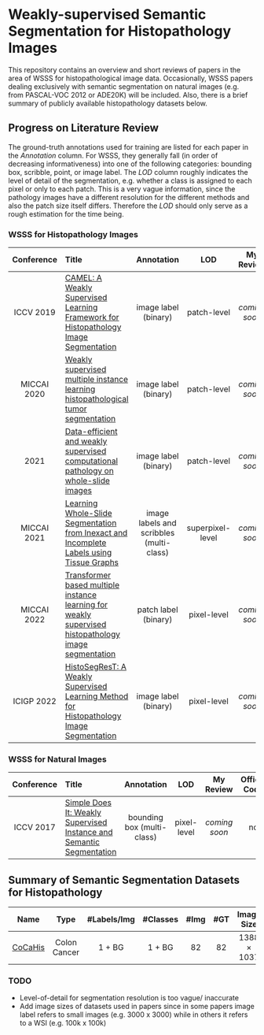# Weakly-supervised Semantic Segmentation for Histopathology Images

This repository contains an overview and short reviews of papers in the area of WSSS for histopathological image data.
Occasionally, WSSS papers dealing exclusively with semantic segmentation on natural images (e.g. from PASCAL-VOC 2012 or ADE20K) will be included.
Also, there is a brief summary of publicly available histopathology datasets below.

## Progress on Literature Review
The ground-truth annotations used for training are listed for each paper in the *Annotation* column. 
For WSSS, they generally fall (in order of decreasing informativeness) into one of the following categories: bounding box, scribble, point, or image label.
The *LOD* column roughly indicates the level of detail of the segmentation, e.g. whether a class is assigned to each pixel or only to each patch.
This is a very vague information, since the pathology images have a different resolution for the different methods and also the patch size itself differs. Therefore the *LOD* should only serve as a rough estimation for the time being.
### WSSS for Histopathology Images

| Conference | Title | Annotation | LOD | My Review | Official Code | Datasets |
| :-------: | :-------- | :----------: | :--------: | :--: | :-------: | :------- |
| ICCV 2019 | [CAMEL: A Weakly Supervised Learning Framework for Histopathology Image Segmentation](https://arxiv.org/pdf/1908.10555.pdf) | image label (binary) | patch-level | *coming soon* | - | [CAMELYON16](https://camelyon16.grand-challenge.org/Home/), [Colorectal Adenoma](https://github.com/ThoroughImages/CAMEL) |
| MICCAI 2020 | [Weakly supervised multiple instance learning histopathological tumor segmentation](https://arxiv.org/abs/2004.05024) | image label (binary) | patch-level | *coming soon* | [pytorch](https://github.com/marvinler/tcga_segmentation) | [TCGA](https://portal.gdc.cancer.gov/), [PatchCamelyon](https://patchcamelyon.grand-challenge.org/) |
| 2021 | [Data-efficient and weakly supervised computational pathology on whole-slide images](https://arxiv.org/pdf/2004.09666.pdf) | image label (binary) | patch-level | *coming soon* | [pytorch](https://github.com/mahmoodlab/CLAM) | [CAMELYON16](https://camelyon16.grand-challenge.org/), [CAMELYON17](https://camelyon17.grand-challenge.org/), [TCGA](https://portal.gdc.cancer.gov/), [CPTAC](https://proteomics.cancer.gov/data-portal) |
| MICCAI 2021 | [Learning Whole-Slide Segmentation from Inexact and Incomplete Labels using Tissue Graphs](https://arxiv.org/pdf/2103.03129.pdf) | image labels and scribbles (multi-class) | superpixel-level | *coming soon* | - | [SICAPv2](https://data.mendeley.com/datasets/9xxm58dvs3/1), UZH |
| MICCAI 2022 | [Transformer based multiple instance learning for weakly supervised histopathology image segmentation](https://arxiv.org/abs/2205.08878) | patch label (binary) | pixel-level | *coming soon* | [pytorch](https://github.com/Nexuslkl/Swin_MIL) | Colon cancer |
| ICIGP 2022 | [HistoSegResT: A Weakly Supervised Learning Method for Histopathology Image Segmentation](https://dl.acm.org/doi/pdf/10.1145/3512388.3512416) | image label (binary) | pixel-level | *coming soon* | - | [GlaS](https://warwick.ac.uk/fac/cross_fac/tia/data/glascontest/)




### WSSS for Natural Images
| Conference | Title | Annotation | LOD | My Review | Offical Code | Datasets |
| :-------: | :-------- | :----------: | :--------: | :--: | :-------: | :------- |
| ICCV 2017 | [Simple Does It: Weakly Supervised Instance and Semantic Segmentation](https://arxiv.org/pdf/1603.07485.pdf) | bounding box (multi-class) | pixel-level | *coming soon* | no | [PASCAL VOC2012](http://host.robots.ox.ac.uk/pascal/VOC/voc2012/), VOC12+COCO |

## Summary of Semantic Segmentation Datasets for Histopathology
| Name      | Type          | #Labels/Img     | #Classes      | #Img       | #GT   | Image Size    | Resolution        | Paper    |
| :----:    | :-------:     | :--------:        | :----------:  | :--------:    | :--:              | :-------:     |:-------:          | :-------:|
| [CoCaHis](https://cocahis.irb.hr/) | Colon Cancer  | 1 + BG            | 1 + BG        | 82            | 82                | 1388 × 1037   | 0.45 microns/px   | [yes](https://www.sciencedirect.com/science/article/abs/pii/S1746809420305085) |



### TODO
- Level-of-detail for segmentation resolution is too vague/ inaccurate
- Add image sizes of datasets used in papers since in some papers image label refers to small images (e.g. 3000 x 3000) while in others it refers to a WSI (e.g. 100k x 100k)
